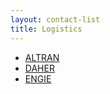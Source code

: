 ```yaml
---
layout: contact-list
title: Logistics
---
```


* [ALTRAN](/partners/altran)
* [DAHER](/partners/daher)
* [ENGIE](/partners/engie)